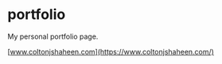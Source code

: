 # portfolio
My personal portfolio page.

[www.coltonjshaheen.com](https://www.coltonjshaheen.com/)

